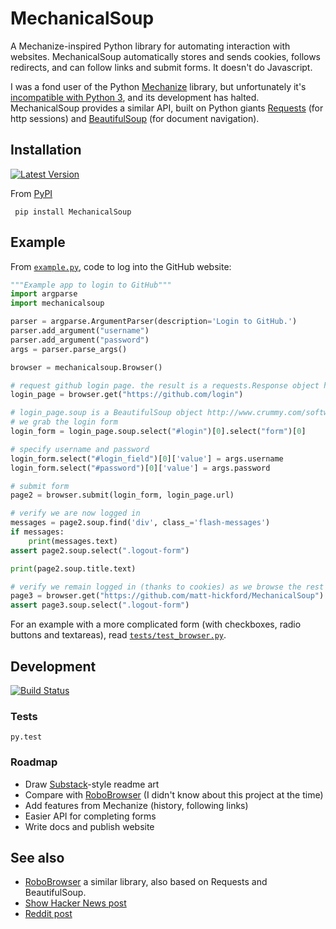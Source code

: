 MechanicalSoup
==============

A Mechanize-inspired Python library for automating interaction with websites. MechanicalSoup automatically stores and sends cookies, follows redirects, and can follow links and submit forms. It doesn't do Javascript.

I was a fond user of the Python [Mechanize](https://github.com/jjlee/mechanize) library, but unfortunately it's [incompatible with Python 3](https://github.com/jjlee/mechanize/issues/96), and its development has halted. MechanicalSoup provides a similar API, built on Python giants [Requests](http://docs.python-requests.org/en/latest/) (for http sessions) and [BeautifulSoup](http://www.crummy.com/software/BeautifulSoup/) (for document navigation).

Installation
------

[![Latest Version](https://pypip.in/version/MechanicalSoup/badge.svg)](https://pypi.python.org/pypi/MechanicalSoup/)

From [PyPI](https://pypi.python.org/pypi/MechanicalSoup/)

     pip install MechanicalSoup

Example
------

From [`example.py`](example.py), code to log into the GitHub website:

```python
"""Example app to login to GitHub"""
import argparse
import mechanicalsoup

parser = argparse.ArgumentParser(description='Login to GitHub.')
parser.add_argument("username")
parser.add_argument("password")
args = parser.parse_args()

browser = mechanicalsoup.Browser()

# request github login page. the result is a requests.Response object http://docs.python-requests.org/en/latest/user/quickstart/#response-content
login_page = browser.get("https://github.com/login")

# login_page.soup is a BeautifulSoup object http://www.crummy.com/software/BeautifulSoup/bs4/doc/#beautifulsoup 
# we grab the login form
login_form = login_page.soup.select("#login")[0].select("form")[0]

# specify username and password
login_form.select("#login_field")[0]['value'] = args.username
login_form.select("#password")[0]['value'] = args.password

# submit form
page2 = browser.submit(login_form, login_page.url)

# verify we are now logged in
messages = page2.soup.find('div', class_='flash-messages')
if messages:
    print(messages.text)
assert page2.soup.select(".logout-form")

print(page2.soup.title.text)

# verify we remain logged in (thanks to cookies) as we browse the rest of the site
page3 = browser.get("https://github.com/matt-hickford/MechanicalSoup")
assert page3.soup.select(".logout-form")
```

For an example with a more complicated form (with checkboxes, radio buttons and textareas), read [`tests/test_browser.py`](tests/test_browser.py).

Development
---------

[![Build Status](https://travis-ci.org/hickford/MechanicalSoup.svg?branch=master)](https://travis-ci.org/hickford/MechanicalSoup)

### Tests

    py.test

### Roadmap

* Draw [Substack](http://substack.net/art)-style readme art
* Compare with [RoboBrowser](https://github.com/jmcarp/robobrowser) (I didn't know about this project at the time)
* Add features from Mechanize (history, following links)
* Easier API for completing forms
* Write docs and publish website

See also
------

* [RoboBrowser](https://github.com/jmcarp/robobrowser) a similar library, also based on Requests and BeautifulSoup.
* [Show Hacker News post](https://news.ycombinator.com/item?id=8012103)
* [Reddit post](http://www.reddit.com/r/programming/comments/2aa13s/mechanicalsoup_a_python_library_for_automating/)
